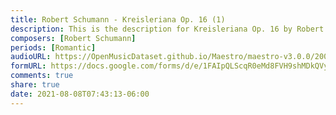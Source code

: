 ```yaml
---
title: Robert Schumann - Kreisleriana Op. 16 (1)
description: This is the description for Kreisleriana Op. 16 by Robert Schumann
composers: [Robert Schumann]
periods: [Romantic]
audioURL: https://OpenMusicDataset.github.io/Maestro/maestro-v3.0.0/2004/MIDI-Unprocessed_SMF_17_R1_2004_01-02_ORIG_MID--AUDIO_20_R2_2004_04_Track04_wav.midi
formURL: https://docs.google.com/forms/d/e/1FAIpQLScqR0eMd8FVH9shMDkQVyPX0Dp-lZVwNAOsaTDiSoapY2PfFA/viewform
comments: true
share: true
date: 2021-08-08T07:43:13-06:00
---
```

